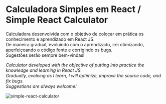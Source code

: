 # Calculadora Simples em React / Simple React Calculator

Calculadora desenvolvida com o objetivo de colocar em prática os conhecimento e aprendizado em React JS.  
De maneira gradual, evoluindo com o aprendizado, irei otimizando, aperfeiçoando o código fonte e corrigindo os bugs.  
Sugestões serão sempre bem-vindas!

_Calculator developed with the objective of putting into practice the knowledge and learning in React JS.  
Gradually, evolving as I learn, I will optimize, improve the source code, and fix bugs.  
Suggestions are always welcome!_

![simple-react-calculator](https://user-images.githubusercontent.com/7112562/168508940-ca0e9865-0bd9-420f-95a4-9b2a7ee99380.png)
